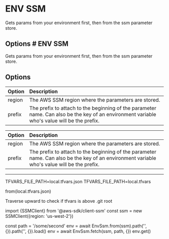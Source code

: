 # ENV SSM

Gets params from your environment first, then from the ssm parameter
store.

## Options # ENV SSM

Gets params from your environment first, then from the ssm parameter
store.

## Options

| Option | Description                                                                                                                                 |
|:-------|:--------------------------------------------------------------------------------------------------------------------------------------------|
| region | The AWS SSM region where the parameters are stored.                                                                                         |
| prefix | The prefix to attach to the beginning of the parameter name. Can also be the key of an environment variable who's value will be the prefix. |



| Option | Description                                                                                                                                 |
|:-------|:--------------------------------------------------------------------------------------------------------------------------------------------|
| region | The AWS SSM region where the parameters are stored.                                                                                         |
| prefix | The prefix to attach to the beginning of the parameter name. Can also be the key of an environment variable who's value will be the prefix. |


---

TFVARS_FILE_PATH=local.tfvars.json
TFVARS_FILE_PATH=local.tfvars

from(local.tfvars.json)

Traverse upward to check if tfvars is above .git root

import {SSMClient} from '@aws-sdk/client-ssm'
const ssm = new SSMClient({region: 'us-west-2'})

const path = '/some/second'
env = await EnvSsm.from(ssm).path('', {}).path('', {}).load()
env = await EnvSsm.fetch(ssm, path, {})
env.get()
